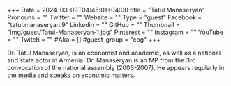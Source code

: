 +++
Date = 2024-03-09T04:45:01+04:00
title = "Tatul Manaseryan"
Pronouns = ""
Twitter = ""
Website = ""
Type = "guest"
Facebook = "tatul.manaseryan.9"
Linkedin = ""
GitHub = ""
Thumbnail = "img/guest/Tatul-Manaseryan-1.jpg"
Pinterest = ""
Instagram = ""
YouTube = ""
Twitch = ""
#Aka = []
#guest_group = "cog"
+++

Dr. Tatul Manaseryan, is an economist and academic, as well as a national and state actor in Armenia. Dr. Manaseryan is an MP from the 3rd convocation of the national assembly (2003-2007). He appears regularly in the media and speaks on economic matters.
